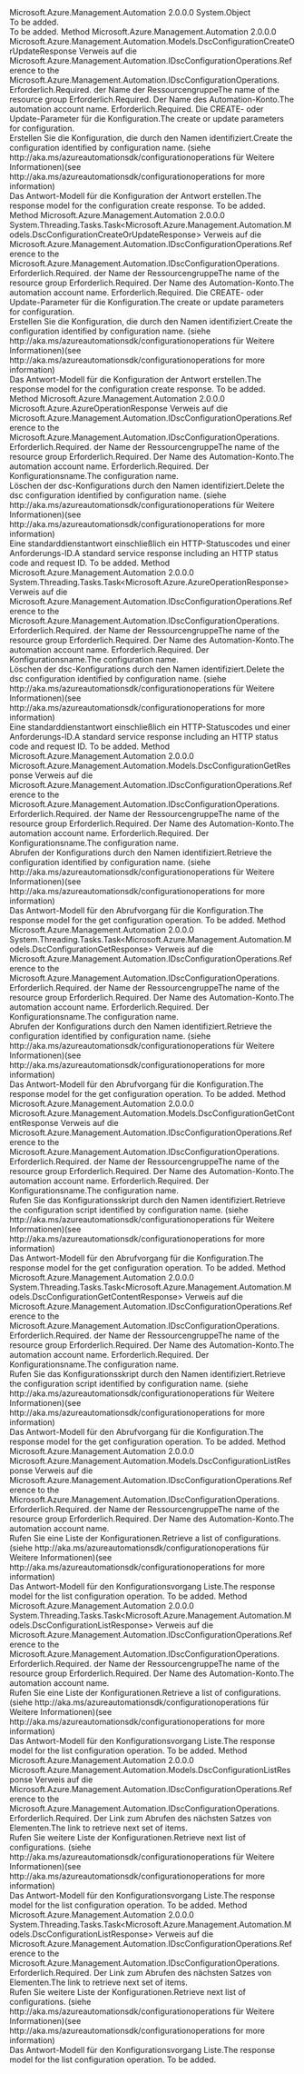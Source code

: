 <Type Name="DscConfigurationOperationsExtensions" FullName="Microsoft.Azure.Management.Automation.DscConfigurationOperationsExtensions">
  <TypeSignature Language="C#" Value="public static class DscConfigurationOperationsExtensions" />
  <TypeSignature Language="ILAsm" Value=".class public auto ansi abstract sealed beforefieldinit DscConfigurationOperationsExtensions extends System.Object" />
  <TypeSignature Language="DocId" Value="T:Microsoft.Azure.Management.Automation.DscConfigurationOperationsExtensions" />
  <TypeSignature Language="VB.NET" Value="Public Module DscConfigurationOperationsExtensions" />
  <TypeSignature Language="F#" Value="type DscConfigurationOperationsExtensions = class" />
  <AssemblyInfo>
    <AssemblyName>Microsoft.Azure.Management.Automation</AssemblyName>
    <AssemblyVersion>2.0.0.0</AssemblyVersion>
  </AssemblyInfo>
  <Base>
    <BaseTypeName>System.Object</BaseTypeName>
  </Base>
  <Interfaces />
  <Docs>
    <summary>To be added.</summary>
    <remarks>To be added.</remarks>
  </Docs>
  <Members>
    <Member MemberName="CreateOrUpdate">
      <MemberSignature Language="C#" Value="public static Microsoft.Azure.Management.Automation.Models.DscConfigurationCreateOrUpdateResponse CreateOrUpdate (this Microsoft.Azure.Management.Automation.IDscConfigurationOperations operations, string resourceGroupName, string automationAccount, Microsoft.Azure.Management.Automation.Models.DscConfigurationCreateOrUpdateParameters parameters);" />
      <MemberSignature Language="ILAsm" Value=".method public static hidebysig class Microsoft.Azure.Management.Automation.Models.DscConfigurationCreateOrUpdateResponse CreateOrUpdate(class Microsoft.Azure.Management.Automation.IDscConfigurationOperations operations, string resourceGroupName, string automationAccount, class Microsoft.Azure.Management.Automation.Models.DscConfigurationCreateOrUpdateParameters parameters) cil managed" />
      <MemberSignature Language="DocId" Value="M:Microsoft.Azure.Management.Automation.DscConfigurationOperationsExtensions.CreateOrUpdate(Microsoft.Azure.Management.Automation.IDscConfigurationOperations,System.String,System.String,Microsoft.Azure.Management.Automation.Models.DscConfigurationCreateOrUpdateParameters)" />
      <MemberSignature Language="VB.NET" Value="&lt;Extension()&gt;&#xA;Public Function CreateOrUpdate (operations As IDscConfigurationOperations, resourceGroupName As String, automationAccount As String, parameters As DscConfigurationCreateOrUpdateParameters) As DscConfigurationCreateOrUpdateResponse" />
      <MemberSignature Language="F#" Value="static member CreateOrUpdate : Microsoft.Azure.Management.Automation.IDscConfigurationOperations * string * string * Microsoft.Azure.Management.Automation.Models.DscConfigurationCreateOrUpdateParameters -&gt; Microsoft.Azure.Management.Automation.Models.DscConfigurationCreateOrUpdateResponse" Usage="Microsoft.Azure.Management.Automation.DscConfigurationOperationsExtensions.CreateOrUpdate (operations, resourceGroupName, automationAccount, parameters)" />
      <MemberType>Method</MemberType>
      <AssemblyInfo>
        <AssemblyName>Microsoft.Azure.Management.Automation</AssemblyName>
        <AssemblyVersion>2.0.0.0</AssemblyVersion>
      </AssemblyInfo>
      <ReturnValue>
        <ReturnType>Microsoft.Azure.Management.Automation.Models.DscConfigurationCreateOrUpdateResponse</ReturnType>
      </ReturnValue>
      <Parameters>
        <Parameter Name="operations" Type="Microsoft.Azure.Management.Automation.IDscConfigurationOperations" RefType="this" />
        <Parameter Name="resourceGroupName" Type="System.String" />
        <Parameter Name="automationAccount" Type="System.String" />
        <Parameter Name="parameters" Type="Microsoft.Azure.Management.Automation.Models.DscConfigurationCreateOrUpdateParameters" />
      </Parameters>
      <Docs>
        <param name="operations">
            <span data-ttu-id="8b45d-101">Verweis auf die Microsoft.Azure.Management.Automation.IDscConfigurationOperations.</span><span class="sxs-lookup"><span data-stu-id="8b45d-101">Reference to the Microsoft.Azure.Management.Automation.IDscConfigurationOperations.</span></span>
            </param>
        <param name="resourceGroupName">
            <span data-ttu-id="8b45d-102">Erforderlich.</span><span class="sxs-lookup"><span data-stu-id="8b45d-102">Required.</span></span> <span data-ttu-id="8b45d-103">der Name der Ressourcengruppe</span><span class="sxs-lookup"><span data-stu-id="8b45d-103">The name of the resource group</span></span>
            </param>
        <param name="automationAccount">
            <span data-ttu-id="8b45d-104">Erforderlich.</span><span class="sxs-lookup"><span data-stu-id="8b45d-104">Required.</span></span> <span data-ttu-id="8b45d-105">Der Name des Automation-Konto.</span><span class="sxs-lookup"><span data-stu-id="8b45d-105">The automation account name.</span></span>
            </param>
        <param name="parameters">
            <span data-ttu-id="8b45d-106">Erforderlich.</span><span class="sxs-lookup"><span data-stu-id="8b45d-106">Required.</span></span> <span data-ttu-id="8b45d-107">Die CREATE- oder Update-Parameter für die Konfiguration.</span><span class="sxs-lookup"><span data-stu-id="8b45d-107">The create or update parameters for configuration.</span></span>
            </param>
        <summary>
            <span data-ttu-id="8b45d-108">Erstellen Sie die Konfiguration, die durch den Namen identifiziert.</span><span class="sxs-lookup"><span data-stu-id="8b45d-108">Create the configuration identified by configuration name.</span></span>  <span data-ttu-id="8b45d-109">(siehe http://aka.ms/azureautomationsdk/configurationoperations für Weitere Informationen)</span><span class="sxs-lookup"><span data-stu-id="8b45d-109">(see http://aka.ms/azureautomationsdk/configurationoperations for more information)</span></span>
            </summary>
        <returns>
            <span data-ttu-id="8b45d-110">Das Antwort-Modell für die Konfiguration der Antwort erstellen.</span><span class="sxs-lookup"><span data-stu-id="8b45d-110">The response model for the configuration create response.</span></span>
            </returns>
        <remarks>To be added.</remarks>
      </Docs>
    </Member>
    <Member MemberName="CreateOrUpdateAsync">
      <MemberSignature Language="C#" Value="public static System.Threading.Tasks.Task&lt;Microsoft.Azure.Management.Automation.Models.DscConfigurationCreateOrUpdateResponse&gt; CreateOrUpdateAsync (this Microsoft.Azure.Management.Automation.IDscConfigurationOperations operations, string resourceGroupName, string automationAccount, Microsoft.Azure.Management.Automation.Models.DscConfigurationCreateOrUpdateParameters parameters);" />
      <MemberSignature Language="ILAsm" Value=".method public static hidebysig class System.Threading.Tasks.Task`1&lt;class Microsoft.Azure.Management.Automation.Models.DscConfigurationCreateOrUpdateResponse&gt; CreateOrUpdateAsync(class Microsoft.Azure.Management.Automation.IDscConfigurationOperations operations, string resourceGroupName, string automationAccount, class Microsoft.Azure.Management.Automation.Models.DscConfigurationCreateOrUpdateParameters parameters) cil managed" />
      <MemberSignature Language="DocId" Value="M:Microsoft.Azure.Management.Automation.DscConfigurationOperationsExtensions.CreateOrUpdateAsync(Microsoft.Azure.Management.Automation.IDscConfigurationOperations,System.String,System.String,Microsoft.Azure.Management.Automation.Models.DscConfigurationCreateOrUpdateParameters)" />
      <MemberSignature Language="VB.NET" Value="&lt;Extension()&gt;&#xA;Public Function CreateOrUpdateAsync (operations As IDscConfigurationOperations, resourceGroupName As String, automationAccount As String, parameters As DscConfigurationCreateOrUpdateParameters) As Task(Of DscConfigurationCreateOrUpdateResponse)" />
      <MemberSignature Language="F#" Value="static member CreateOrUpdateAsync : Microsoft.Azure.Management.Automation.IDscConfigurationOperations * string * string * Microsoft.Azure.Management.Automation.Models.DscConfigurationCreateOrUpdateParameters -&gt; System.Threading.Tasks.Task&lt;Microsoft.Azure.Management.Automation.Models.DscConfigurationCreateOrUpdateResponse&gt;" Usage="Microsoft.Azure.Management.Automation.DscConfigurationOperationsExtensions.CreateOrUpdateAsync (operations, resourceGroupName, automationAccount, parameters)" />
      <MemberType>Method</MemberType>
      <AssemblyInfo>
        <AssemblyName>Microsoft.Azure.Management.Automation</AssemblyName>
        <AssemblyVersion>2.0.0.0</AssemblyVersion>
      </AssemblyInfo>
      <ReturnValue>
        <ReturnType>System.Threading.Tasks.Task&lt;Microsoft.Azure.Management.Automation.Models.DscConfigurationCreateOrUpdateResponse&gt;</ReturnType>
      </ReturnValue>
      <Parameters>
        <Parameter Name="operations" Type="Microsoft.Azure.Management.Automation.IDscConfigurationOperations" RefType="this" />
        <Parameter Name="resourceGroupName" Type="System.String" />
        <Parameter Name="automationAccount" Type="System.String" />
        <Parameter Name="parameters" Type="Microsoft.Azure.Management.Automation.Models.DscConfigurationCreateOrUpdateParameters" />
      </Parameters>
      <Docs>
        <param name="operations">
            <span data-ttu-id="8b45d-111">Verweis auf die Microsoft.Azure.Management.Automation.IDscConfigurationOperations.</span><span class="sxs-lookup"><span data-stu-id="8b45d-111">Reference to the Microsoft.Azure.Management.Automation.IDscConfigurationOperations.</span></span>
            </param>
        <param name="resourceGroupName">
            <span data-ttu-id="8b45d-112">Erforderlich.</span><span class="sxs-lookup"><span data-stu-id="8b45d-112">Required.</span></span> <span data-ttu-id="8b45d-113">der Name der Ressourcengruppe</span><span class="sxs-lookup"><span data-stu-id="8b45d-113">The name of the resource group</span></span>
            </param>
        <param name="automationAccount">
            <span data-ttu-id="8b45d-114">Erforderlich.</span><span class="sxs-lookup"><span data-stu-id="8b45d-114">Required.</span></span> <span data-ttu-id="8b45d-115">Der Name des Automation-Konto.</span><span class="sxs-lookup"><span data-stu-id="8b45d-115">The automation account name.</span></span>
            </param>
        <param name="parameters">
            <span data-ttu-id="8b45d-116">Erforderlich.</span><span class="sxs-lookup"><span data-stu-id="8b45d-116">Required.</span></span> <span data-ttu-id="8b45d-117">Die CREATE- oder Update-Parameter für die Konfiguration.</span><span class="sxs-lookup"><span data-stu-id="8b45d-117">The create or update parameters for configuration.</span></span>
            </param>
        <summary>
            <span data-ttu-id="8b45d-118">Erstellen Sie die Konfiguration, die durch den Namen identifiziert.</span><span class="sxs-lookup"><span data-stu-id="8b45d-118">Create the configuration identified by configuration name.</span></span>  <span data-ttu-id="8b45d-119">(siehe http://aka.ms/azureautomationsdk/configurationoperations für Weitere Informationen)</span><span class="sxs-lookup"><span data-stu-id="8b45d-119">(see http://aka.ms/azureautomationsdk/configurationoperations for more information)</span></span>
            </summary>
        <returns>
            <span data-ttu-id="8b45d-120">Das Antwort-Modell für die Konfiguration der Antwort erstellen.</span><span class="sxs-lookup"><span data-stu-id="8b45d-120">The response model for the configuration create response.</span></span>
            </returns>
        <remarks>To be added.</remarks>
      </Docs>
    </Member>
    <Member MemberName="Delete">
      <MemberSignature Language="C#" Value="public static Microsoft.Azure.AzureOperationResponse Delete (this Microsoft.Azure.Management.Automation.IDscConfigurationOperations operations, string resourceGroupName, string automationAccount, string configurationName);" />
      <MemberSignature Language="ILAsm" Value=".method public static hidebysig class Microsoft.Azure.AzureOperationResponse Delete(class Microsoft.Azure.Management.Automation.IDscConfigurationOperations operations, string resourceGroupName, string automationAccount, string configurationName) cil managed" />
      <MemberSignature Language="DocId" Value="M:Microsoft.Azure.Management.Automation.DscConfigurationOperationsExtensions.Delete(Microsoft.Azure.Management.Automation.IDscConfigurationOperations,System.String,System.String,System.String)" />
      <MemberSignature Language="VB.NET" Value="&lt;Extension()&gt;&#xA;Public Function Delete (operations As IDscConfigurationOperations, resourceGroupName As String, automationAccount As String, configurationName As String) As AzureOperationResponse" />
      <MemberSignature Language="F#" Value="static member Delete : Microsoft.Azure.Management.Automation.IDscConfigurationOperations * string * string * string -&gt; Microsoft.Azure.AzureOperationResponse" Usage="Microsoft.Azure.Management.Automation.DscConfigurationOperationsExtensions.Delete (operations, resourceGroupName, automationAccount, configurationName)" />
      <MemberType>Method</MemberType>
      <AssemblyInfo>
        <AssemblyName>Microsoft.Azure.Management.Automation</AssemblyName>
        <AssemblyVersion>2.0.0.0</AssemblyVersion>
      </AssemblyInfo>
      <ReturnValue>
        <ReturnType>Microsoft.Azure.AzureOperationResponse</ReturnType>
      </ReturnValue>
      <Parameters>
        <Parameter Name="operations" Type="Microsoft.Azure.Management.Automation.IDscConfigurationOperations" RefType="this" />
        <Parameter Name="resourceGroupName" Type="System.String" />
        <Parameter Name="automationAccount" Type="System.String" />
        <Parameter Name="configurationName" Type="System.String" />
      </Parameters>
      <Docs>
        <param name="operations">
            <span data-ttu-id="8b45d-121">Verweis auf die Microsoft.Azure.Management.Automation.IDscConfigurationOperations.</span><span class="sxs-lookup"><span data-stu-id="8b45d-121">Reference to the Microsoft.Azure.Management.Automation.IDscConfigurationOperations.</span></span>
            </param>
        <param name="resourceGroupName">
            <span data-ttu-id="8b45d-122">Erforderlich.</span><span class="sxs-lookup"><span data-stu-id="8b45d-122">Required.</span></span> <span data-ttu-id="8b45d-123">der Name der Ressourcengruppe</span><span class="sxs-lookup"><span data-stu-id="8b45d-123">The name of the resource group</span></span>
            </param>
        <param name="automationAccount">
            <span data-ttu-id="8b45d-124">Erforderlich.</span><span class="sxs-lookup"><span data-stu-id="8b45d-124">Required.</span></span> <span data-ttu-id="8b45d-125">Der Name des Automation-Konto.</span><span class="sxs-lookup"><span data-stu-id="8b45d-125">The automation account name.</span></span>
            </param>
        <param name="configurationName">
            <span data-ttu-id="8b45d-126">Erforderlich.</span><span class="sxs-lookup"><span data-stu-id="8b45d-126">Required.</span></span> <span data-ttu-id="8b45d-127">Der Konfigurationsname.</span><span class="sxs-lookup"><span data-stu-id="8b45d-127">The configuration name.</span></span>
            </param>
        <summary>
            <span data-ttu-id="8b45d-128">Löschen der dsc-Konfigurations durch den Namen identifiziert.</span><span class="sxs-lookup"><span data-stu-id="8b45d-128">Delete the dsc configuration identified by configuration name.</span></span>
            <span data-ttu-id="8b45d-129">(siehe http://aka.ms/azureautomationsdk/configurationoperations für Weitere Informationen)</span><span class="sxs-lookup"><span data-stu-id="8b45d-129">(see http://aka.ms/azureautomationsdk/configurationoperations for more information)</span></span>
            </summary>
        <returns>
            <span data-ttu-id="8b45d-130">Eine standarddienstantwort einschließlich ein HTTP-Statuscodes und einer Anforderungs-ID.</span><span class="sxs-lookup"><span data-stu-id="8b45d-130">A standard service response including an HTTP status code and request ID.</span></span>
            </returns>
        <remarks>To be added.</remarks>
      </Docs>
    </Member>
    <Member MemberName="DeleteAsync">
      <MemberSignature Language="C#" Value="public static System.Threading.Tasks.Task&lt;Microsoft.Azure.AzureOperationResponse&gt; DeleteAsync (this Microsoft.Azure.Management.Automation.IDscConfigurationOperations operations, string resourceGroupName, string automationAccount, string configurationName);" />
      <MemberSignature Language="ILAsm" Value=".method public static hidebysig class System.Threading.Tasks.Task`1&lt;class Microsoft.Azure.AzureOperationResponse&gt; DeleteAsync(class Microsoft.Azure.Management.Automation.IDscConfigurationOperations operations, string resourceGroupName, string automationAccount, string configurationName) cil managed" />
      <MemberSignature Language="DocId" Value="M:Microsoft.Azure.Management.Automation.DscConfigurationOperationsExtensions.DeleteAsync(Microsoft.Azure.Management.Automation.IDscConfigurationOperations,System.String,System.String,System.String)" />
      <MemberSignature Language="VB.NET" Value="&lt;Extension()&gt;&#xA;Public Function DeleteAsync (operations As IDscConfigurationOperations, resourceGroupName As String, automationAccount As String, configurationName As String) As Task(Of AzureOperationResponse)" />
      <MemberSignature Language="F#" Value="static member DeleteAsync : Microsoft.Azure.Management.Automation.IDscConfigurationOperations * string * string * string -&gt; System.Threading.Tasks.Task&lt;Microsoft.Azure.AzureOperationResponse&gt;" Usage="Microsoft.Azure.Management.Automation.DscConfigurationOperationsExtensions.DeleteAsync (operations, resourceGroupName, automationAccount, configurationName)" />
      <MemberType>Method</MemberType>
      <AssemblyInfo>
        <AssemblyName>Microsoft.Azure.Management.Automation</AssemblyName>
        <AssemblyVersion>2.0.0.0</AssemblyVersion>
      </AssemblyInfo>
      <ReturnValue>
        <ReturnType>System.Threading.Tasks.Task&lt;Microsoft.Azure.AzureOperationResponse&gt;</ReturnType>
      </ReturnValue>
      <Parameters>
        <Parameter Name="operations" Type="Microsoft.Azure.Management.Automation.IDscConfigurationOperations" RefType="this" />
        <Parameter Name="resourceGroupName" Type="System.String" />
        <Parameter Name="automationAccount" Type="System.String" />
        <Parameter Name="configurationName" Type="System.String" />
      </Parameters>
      <Docs>
        <param name="operations">
            <span data-ttu-id="8b45d-131">Verweis auf die Microsoft.Azure.Management.Automation.IDscConfigurationOperations.</span><span class="sxs-lookup"><span data-stu-id="8b45d-131">Reference to the Microsoft.Azure.Management.Automation.IDscConfigurationOperations.</span></span>
            </param>
        <param name="resourceGroupName">
            <span data-ttu-id="8b45d-132">Erforderlich.</span><span class="sxs-lookup"><span data-stu-id="8b45d-132">Required.</span></span> <span data-ttu-id="8b45d-133">der Name der Ressourcengruppe</span><span class="sxs-lookup"><span data-stu-id="8b45d-133">The name of the resource group</span></span>
            </param>
        <param name="automationAccount">
            <span data-ttu-id="8b45d-134">Erforderlich.</span><span class="sxs-lookup"><span data-stu-id="8b45d-134">Required.</span></span> <span data-ttu-id="8b45d-135">Der Name des Automation-Konto.</span><span class="sxs-lookup"><span data-stu-id="8b45d-135">The automation account name.</span></span>
            </param>
        <param name="configurationName">
            <span data-ttu-id="8b45d-136">Erforderlich.</span><span class="sxs-lookup"><span data-stu-id="8b45d-136">Required.</span></span> <span data-ttu-id="8b45d-137">Der Konfigurationsname.</span><span class="sxs-lookup"><span data-stu-id="8b45d-137">The configuration name.</span></span>
            </param>
        <summary>
            <span data-ttu-id="8b45d-138">Löschen der dsc-Konfigurations durch den Namen identifiziert.</span><span class="sxs-lookup"><span data-stu-id="8b45d-138">Delete the dsc configuration identified by configuration name.</span></span>
            <span data-ttu-id="8b45d-139">(siehe http://aka.ms/azureautomationsdk/configurationoperations für Weitere Informationen)</span><span class="sxs-lookup"><span data-stu-id="8b45d-139">(see http://aka.ms/azureautomationsdk/configurationoperations for more information)</span></span>
            </summary>
        <returns>
            <span data-ttu-id="8b45d-140">Eine standarddienstantwort einschließlich ein HTTP-Statuscodes und einer Anforderungs-ID.</span><span class="sxs-lookup"><span data-stu-id="8b45d-140">A standard service response including an HTTP status code and request ID.</span></span>
            </returns>
        <remarks>To be added.</remarks>
      </Docs>
    </Member>
    <Member MemberName="Get">
      <MemberSignature Language="C#" Value="public static Microsoft.Azure.Management.Automation.Models.DscConfigurationGetResponse Get (this Microsoft.Azure.Management.Automation.IDscConfigurationOperations operations, string resourceGroupName, string automationAccount, string configurationName);" />
      <MemberSignature Language="ILAsm" Value=".method public static hidebysig class Microsoft.Azure.Management.Automation.Models.DscConfigurationGetResponse Get(class Microsoft.Azure.Management.Automation.IDscConfigurationOperations operations, string resourceGroupName, string automationAccount, string configurationName) cil managed" />
      <MemberSignature Language="DocId" Value="M:Microsoft.Azure.Management.Automation.DscConfigurationOperationsExtensions.Get(Microsoft.Azure.Management.Automation.IDscConfigurationOperations,System.String,System.String,System.String)" />
      <MemberSignature Language="VB.NET" Value="&lt;Extension()&gt;&#xA;Public Function Get (operations As IDscConfigurationOperations, resourceGroupName As String, automationAccount As String, configurationName As String) As DscConfigurationGetResponse" />
      <MemberSignature Language="F#" Value="static member Get : Microsoft.Azure.Management.Automation.IDscConfigurationOperations * string * string * string -&gt; Microsoft.Azure.Management.Automation.Models.DscConfigurationGetResponse" Usage="Microsoft.Azure.Management.Automation.DscConfigurationOperationsExtensions.Get (operations, resourceGroupName, automationAccount, configurationName)" />
      <MemberType>Method</MemberType>
      <AssemblyInfo>
        <AssemblyName>Microsoft.Azure.Management.Automation</AssemblyName>
        <AssemblyVersion>2.0.0.0</AssemblyVersion>
      </AssemblyInfo>
      <ReturnValue>
        <ReturnType>Microsoft.Azure.Management.Automation.Models.DscConfigurationGetResponse</ReturnType>
      </ReturnValue>
      <Parameters>
        <Parameter Name="operations" Type="Microsoft.Azure.Management.Automation.IDscConfigurationOperations" RefType="this" />
        <Parameter Name="resourceGroupName" Type="System.String" />
        <Parameter Name="automationAccount" Type="System.String" />
        <Parameter Name="configurationName" Type="System.String" />
      </Parameters>
      <Docs>
        <param name="operations">
            <span data-ttu-id="8b45d-141">Verweis auf die Microsoft.Azure.Management.Automation.IDscConfigurationOperations.</span><span class="sxs-lookup"><span data-stu-id="8b45d-141">Reference to the Microsoft.Azure.Management.Automation.IDscConfigurationOperations.</span></span>
            </param>
        <param name="resourceGroupName">
            <span data-ttu-id="8b45d-142">Erforderlich.</span><span class="sxs-lookup"><span data-stu-id="8b45d-142">Required.</span></span> <span data-ttu-id="8b45d-143">der Name der Ressourcengruppe</span><span class="sxs-lookup"><span data-stu-id="8b45d-143">The name of the resource group</span></span>
            </param>
        <param name="automationAccount">
            <span data-ttu-id="8b45d-144">Erforderlich.</span><span class="sxs-lookup"><span data-stu-id="8b45d-144">Required.</span></span> <span data-ttu-id="8b45d-145">Der Name des Automation-Konto.</span><span class="sxs-lookup"><span data-stu-id="8b45d-145">The automation account name.</span></span>
            </param>
        <param name="configurationName">
            <span data-ttu-id="8b45d-146">Erforderlich.</span><span class="sxs-lookup"><span data-stu-id="8b45d-146">Required.</span></span> <span data-ttu-id="8b45d-147">Der Konfigurationsname.</span><span class="sxs-lookup"><span data-stu-id="8b45d-147">The configuration name.</span></span>
            </param>
        <summary>
            <span data-ttu-id="8b45d-148">Abrufen der Konfigurations durch den Namen identifiziert.</span><span class="sxs-lookup"><span data-stu-id="8b45d-148">Retrieve the configuration identified by configuration name.</span></span>  <span data-ttu-id="8b45d-149">(siehe http://aka.ms/azureautomationsdk/configurationoperations für Weitere Informationen)</span><span class="sxs-lookup"><span data-stu-id="8b45d-149">(see http://aka.ms/azureautomationsdk/configurationoperations for more information)</span></span>
            </summary>
        <returns>
            <span data-ttu-id="8b45d-150">Das Antwort-Modell für den Abrufvorgang für die Konfiguration.</span><span class="sxs-lookup"><span data-stu-id="8b45d-150">The response model for the get configuration operation.</span></span>
            </returns>
        <remarks>To be added.</remarks>
      </Docs>
    </Member>
    <Member MemberName="GetAsync">
      <MemberSignature Language="C#" Value="public static System.Threading.Tasks.Task&lt;Microsoft.Azure.Management.Automation.Models.DscConfigurationGetResponse&gt; GetAsync (this Microsoft.Azure.Management.Automation.IDscConfigurationOperations operations, string resourceGroupName, string automationAccount, string configurationName);" />
      <MemberSignature Language="ILAsm" Value=".method public static hidebysig class System.Threading.Tasks.Task`1&lt;class Microsoft.Azure.Management.Automation.Models.DscConfigurationGetResponse&gt; GetAsync(class Microsoft.Azure.Management.Automation.IDscConfigurationOperations operations, string resourceGroupName, string automationAccount, string configurationName) cil managed" />
      <MemberSignature Language="DocId" Value="M:Microsoft.Azure.Management.Automation.DscConfigurationOperationsExtensions.GetAsync(Microsoft.Azure.Management.Automation.IDscConfigurationOperations,System.String,System.String,System.String)" />
      <MemberSignature Language="VB.NET" Value="&lt;Extension()&gt;&#xA;Public Function GetAsync (operations As IDscConfigurationOperations, resourceGroupName As String, automationAccount As String, configurationName As String) As Task(Of DscConfigurationGetResponse)" />
      <MemberSignature Language="F#" Value="static member GetAsync : Microsoft.Azure.Management.Automation.IDscConfigurationOperations * string * string * string -&gt; System.Threading.Tasks.Task&lt;Microsoft.Azure.Management.Automation.Models.DscConfigurationGetResponse&gt;" Usage="Microsoft.Azure.Management.Automation.DscConfigurationOperationsExtensions.GetAsync (operations, resourceGroupName, automationAccount, configurationName)" />
      <MemberType>Method</MemberType>
      <AssemblyInfo>
        <AssemblyName>Microsoft.Azure.Management.Automation</AssemblyName>
        <AssemblyVersion>2.0.0.0</AssemblyVersion>
      </AssemblyInfo>
      <ReturnValue>
        <ReturnType>System.Threading.Tasks.Task&lt;Microsoft.Azure.Management.Automation.Models.DscConfigurationGetResponse&gt;</ReturnType>
      </ReturnValue>
      <Parameters>
        <Parameter Name="operations" Type="Microsoft.Azure.Management.Automation.IDscConfigurationOperations" RefType="this" />
        <Parameter Name="resourceGroupName" Type="System.String" />
        <Parameter Name="automationAccount" Type="System.String" />
        <Parameter Name="configurationName" Type="System.String" />
      </Parameters>
      <Docs>
        <param name="operations">
            <span data-ttu-id="8b45d-151">Verweis auf die Microsoft.Azure.Management.Automation.IDscConfigurationOperations.</span><span class="sxs-lookup"><span data-stu-id="8b45d-151">Reference to the Microsoft.Azure.Management.Automation.IDscConfigurationOperations.</span></span>
            </param>
        <param name="resourceGroupName">
            <span data-ttu-id="8b45d-152">Erforderlich.</span><span class="sxs-lookup"><span data-stu-id="8b45d-152">Required.</span></span> <span data-ttu-id="8b45d-153">der Name der Ressourcengruppe</span><span class="sxs-lookup"><span data-stu-id="8b45d-153">The name of the resource group</span></span>
            </param>
        <param name="automationAccount">
            <span data-ttu-id="8b45d-154">Erforderlich.</span><span class="sxs-lookup"><span data-stu-id="8b45d-154">Required.</span></span> <span data-ttu-id="8b45d-155">Der Name des Automation-Konto.</span><span class="sxs-lookup"><span data-stu-id="8b45d-155">The automation account name.</span></span>
            </param>
        <param name="configurationName">
            <span data-ttu-id="8b45d-156">Erforderlich.</span><span class="sxs-lookup"><span data-stu-id="8b45d-156">Required.</span></span> <span data-ttu-id="8b45d-157">Der Konfigurationsname.</span><span class="sxs-lookup"><span data-stu-id="8b45d-157">The configuration name.</span></span>
            </param>
        <summary>
            <span data-ttu-id="8b45d-158">Abrufen der Konfigurations durch den Namen identifiziert.</span><span class="sxs-lookup"><span data-stu-id="8b45d-158">Retrieve the configuration identified by configuration name.</span></span>  <span data-ttu-id="8b45d-159">(siehe http://aka.ms/azureautomationsdk/configurationoperations für Weitere Informationen)</span><span class="sxs-lookup"><span data-stu-id="8b45d-159">(see http://aka.ms/azureautomationsdk/configurationoperations for more information)</span></span>
            </summary>
        <returns>
            <span data-ttu-id="8b45d-160">Das Antwort-Modell für den Abrufvorgang für die Konfiguration.</span><span class="sxs-lookup"><span data-stu-id="8b45d-160">The response model for the get configuration operation.</span></span>
            </returns>
        <remarks>To be added.</remarks>
      </Docs>
    </Member>
    <Member MemberName="GetContent">
      <MemberSignature Language="C#" Value="public static Microsoft.Azure.Management.Automation.Models.DscConfigurationGetContentResponse GetContent (this Microsoft.Azure.Management.Automation.IDscConfigurationOperations operations, string resourceGroupName, string automationAccount, string configurationName);" />
      <MemberSignature Language="ILAsm" Value=".method public static hidebysig class Microsoft.Azure.Management.Automation.Models.DscConfigurationGetContentResponse GetContent(class Microsoft.Azure.Management.Automation.IDscConfigurationOperations operations, string resourceGroupName, string automationAccount, string configurationName) cil managed" />
      <MemberSignature Language="DocId" Value="M:Microsoft.Azure.Management.Automation.DscConfigurationOperationsExtensions.GetContent(Microsoft.Azure.Management.Automation.IDscConfigurationOperations,System.String,System.String,System.String)" />
      <MemberSignature Language="VB.NET" Value="&lt;Extension()&gt;&#xA;Public Function GetContent (operations As IDscConfigurationOperations, resourceGroupName As String, automationAccount As String, configurationName As String) As DscConfigurationGetContentResponse" />
      <MemberSignature Language="F#" Value="static member GetContent : Microsoft.Azure.Management.Automation.IDscConfigurationOperations * string * string * string -&gt; Microsoft.Azure.Management.Automation.Models.DscConfigurationGetContentResponse" Usage="Microsoft.Azure.Management.Automation.DscConfigurationOperationsExtensions.GetContent (operations, resourceGroupName, automationAccount, configurationName)" />
      <MemberType>Method</MemberType>
      <AssemblyInfo>
        <AssemblyName>Microsoft.Azure.Management.Automation</AssemblyName>
        <AssemblyVersion>2.0.0.0</AssemblyVersion>
      </AssemblyInfo>
      <ReturnValue>
        <ReturnType>Microsoft.Azure.Management.Automation.Models.DscConfigurationGetContentResponse</ReturnType>
      </ReturnValue>
      <Parameters>
        <Parameter Name="operations" Type="Microsoft.Azure.Management.Automation.IDscConfigurationOperations" RefType="this" />
        <Parameter Name="resourceGroupName" Type="System.String" />
        <Parameter Name="automationAccount" Type="System.String" />
        <Parameter Name="configurationName" Type="System.String" />
      </Parameters>
      <Docs>
        <param name="operations">
            <span data-ttu-id="8b45d-161">Verweis auf die Microsoft.Azure.Management.Automation.IDscConfigurationOperations.</span><span class="sxs-lookup"><span data-stu-id="8b45d-161">Reference to the Microsoft.Azure.Management.Automation.IDscConfigurationOperations.</span></span>
            </param>
        <param name="resourceGroupName">
            <span data-ttu-id="8b45d-162">Erforderlich.</span><span class="sxs-lookup"><span data-stu-id="8b45d-162">Required.</span></span> <span data-ttu-id="8b45d-163">der Name der Ressourcengruppe</span><span class="sxs-lookup"><span data-stu-id="8b45d-163">The name of the resource group</span></span>
            </param>
        <param name="automationAccount">
            <span data-ttu-id="8b45d-164">Erforderlich.</span><span class="sxs-lookup"><span data-stu-id="8b45d-164">Required.</span></span> <span data-ttu-id="8b45d-165">Der Name des Automation-Konto.</span><span class="sxs-lookup"><span data-stu-id="8b45d-165">The automation account name.</span></span>
            </param>
        <param name="configurationName">
            <span data-ttu-id="8b45d-166">Erforderlich.</span><span class="sxs-lookup"><span data-stu-id="8b45d-166">Required.</span></span> <span data-ttu-id="8b45d-167">Der Konfigurationsname.</span><span class="sxs-lookup"><span data-stu-id="8b45d-167">The configuration name.</span></span>
            </param>
        <summary>
            <span data-ttu-id="8b45d-168">Rufen Sie das Konfigurationsskript durch den Namen identifiziert.</span><span class="sxs-lookup"><span data-stu-id="8b45d-168">Retrieve the configuration script identified by configuration name.</span></span>
            <span data-ttu-id="8b45d-169">(siehe http://aka.ms/azureautomationsdk/configurationoperations für Weitere Informationen)</span><span class="sxs-lookup"><span data-stu-id="8b45d-169">(see http://aka.ms/azureautomationsdk/configurationoperations for more information)</span></span>
            </summary>
        <returns>
            <span data-ttu-id="8b45d-170">Das Antwort-Modell für den Abrufvorgang für die Konfiguration.</span><span class="sxs-lookup"><span data-stu-id="8b45d-170">The response model for the get configuration operation.</span></span>
            </returns>
        <remarks>To be added.</remarks>
      </Docs>
    </Member>
    <Member MemberName="GetContentAsync">
      <MemberSignature Language="C#" Value="public static System.Threading.Tasks.Task&lt;Microsoft.Azure.Management.Automation.Models.DscConfigurationGetContentResponse&gt; GetContentAsync (this Microsoft.Azure.Management.Automation.IDscConfigurationOperations operations, string resourceGroupName, string automationAccount, string configurationName);" />
      <MemberSignature Language="ILAsm" Value=".method public static hidebysig class System.Threading.Tasks.Task`1&lt;class Microsoft.Azure.Management.Automation.Models.DscConfigurationGetContentResponse&gt; GetContentAsync(class Microsoft.Azure.Management.Automation.IDscConfigurationOperations operations, string resourceGroupName, string automationAccount, string configurationName) cil managed" />
      <MemberSignature Language="DocId" Value="M:Microsoft.Azure.Management.Automation.DscConfigurationOperationsExtensions.GetContentAsync(Microsoft.Azure.Management.Automation.IDscConfigurationOperations,System.String,System.String,System.String)" />
      <MemberSignature Language="VB.NET" Value="&lt;Extension()&gt;&#xA;Public Function GetContentAsync (operations As IDscConfigurationOperations, resourceGroupName As String, automationAccount As String, configurationName As String) As Task(Of DscConfigurationGetContentResponse)" />
      <MemberSignature Language="F#" Value="static member GetContentAsync : Microsoft.Azure.Management.Automation.IDscConfigurationOperations * string * string * string -&gt; System.Threading.Tasks.Task&lt;Microsoft.Azure.Management.Automation.Models.DscConfigurationGetContentResponse&gt;" Usage="Microsoft.Azure.Management.Automation.DscConfigurationOperationsExtensions.GetContentAsync (operations, resourceGroupName, automationAccount, configurationName)" />
      <MemberType>Method</MemberType>
      <AssemblyInfo>
        <AssemblyName>Microsoft.Azure.Management.Automation</AssemblyName>
        <AssemblyVersion>2.0.0.0</AssemblyVersion>
      </AssemblyInfo>
      <ReturnValue>
        <ReturnType>System.Threading.Tasks.Task&lt;Microsoft.Azure.Management.Automation.Models.DscConfigurationGetContentResponse&gt;</ReturnType>
      </ReturnValue>
      <Parameters>
        <Parameter Name="operations" Type="Microsoft.Azure.Management.Automation.IDscConfigurationOperations" RefType="this" />
        <Parameter Name="resourceGroupName" Type="System.String" />
        <Parameter Name="automationAccount" Type="System.String" />
        <Parameter Name="configurationName" Type="System.String" />
      </Parameters>
      <Docs>
        <param name="operations">
            <span data-ttu-id="8b45d-171">Verweis auf die Microsoft.Azure.Management.Automation.IDscConfigurationOperations.</span><span class="sxs-lookup"><span data-stu-id="8b45d-171">Reference to the Microsoft.Azure.Management.Automation.IDscConfigurationOperations.</span></span>
            </param>
        <param name="resourceGroupName">
            <span data-ttu-id="8b45d-172">Erforderlich.</span><span class="sxs-lookup"><span data-stu-id="8b45d-172">Required.</span></span> <span data-ttu-id="8b45d-173">der Name der Ressourcengruppe</span><span class="sxs-lookup"><span data-stu-id="8b45d-173">The name of the resource group</span></span>
            </param>
        <param name="automationAccount">
            <span data-ttu-id="8b45d-174">Erforderlich.</span><span class="sxs-lookup"><span data-stu-id="8b45d-174">Required.</span></span> <span data-ttu-id="8b45d-175">Der Name des Automation-Konto.</span><span class="sxs-lookup"><span data-stu-id="8b45d-175">The automation account name.</span></span>
            </param>
        <param name="configurationName">
            <span data-ttu-id="8b45d-176">Erforderlich.</span><span class="sxs-lookup"><span data-stu-id="8b45d-176">Required.</span></span> <span data-ttu-id="8b45d-177">Der Konfigurationsname.</span><span class="sxs-lookup"><span data-stu-id="8b45d-177">The configuration name.</span></span>
            </param>
        <summary>
            <span data-ttu-id="8b45d-178">Rufen Sie das Konfigurationsskript durch den Namen identifiziert.</span><span class="sxs-lookup"><span data-stu-id="8b45d-178">Retrieve the configuration script identified by configuration name.</span></span>
            <span data-ttu-id="8b45d-179">(siehe http://aka.ms/azureautomationsdk/configurationoperations für Weitere Informationen)</span><span class="sxs-lookup"><span data-stu-id="8b45d-179">(see http://aka.ms/azureautomationsdk/configurationoperations for more information)</span></span>
            </summary>
        <returns>
            <span data-ttu-id="8b45d-180">Das Antwort-Modell für den Abrufvorgang für die Konfiguration.</span><span class="sxs-lookup"><span data-stu-id="8b45d-180">The response model for the get configuration operation.</span></span>
            </returns>
        <remarks>To be added.</remarks>
      </Docs>
    </Member>
    <Member MemberName="List">
      <MemberSignature Language="C#" Value="public static Microsoft.Azure.Management.Automation.Models.DscConfigurationListResponse List (this Microsoft.Azure.Management.Automation.IDscConfigurationOperations operations, string resourceGroupName, string automationAccount);" />
      <MemberSignature Language="ILAsm" Value=".method public static hidebysig class Microsoft.Azure.Management.Automation.Models.DscConfigurationListResponse List(class Microsoft.Azure.Management.Automation.IDscConfigurationOperations operations, string resourceGroupName, string automationAccount) cil managed" />
      <MemberSignature Language="DocId" Value="M:Microsoft.Azure.Management.Automation.DscConfigurationOperationsExtensions.List(Microsoft.Azure.Management.Automation.IDscConfigurationOperations,System.String,System.String)" />
      <MemberSignature Language="VB.NET" Value="&lt;Extension()&gt;&#xA;Public Function List (operations As IDscConfigurationOperations, resourceGroupName As String, automationAccount As String) As DscConfigurationListResponse" />
      <MemberSignature Language="F#" Value="static member List : Microsoft.Azure.Management.Automation.IDscConfigurationOperations * string * string -&gt; Microsoft.Azure.Management.Automation.Models.DscConfigurationListResponse" Usage="Microsoft.Azure.Management.Automation.DscConfigurationOperationsExtensions.List (operations, resourceGroupName, automationAccount)" />
      <MemberType>Method</MemberType>
      <AssemblyInfo>
        <AssemblyName>Microsoft.Azure.Management.Automation</AssemblyName>
        <AssemblyVersion>2.0.0.0</AssemblyVersion>
      </AssemblyInfo>
      <ReturnValue>
        <ReturnType>Microsoft.Azure.Management.Automation.Models.DscConfigurationListResponse</ReturnType>
      </ReturnValue>
      <Parameters>
        <Parameter Name="operations" Type="Microsoft.Azure.Management.Automation.IDscConfigurationOperations" RefType="this" />
        <Parameter Name="resourceGroupName" Type="System.String" />
        <Parameter Name="automationAccount" Type="System.String" />
      </Parameters>
      <Docs>
        <param name="operations">
            <span data-ttu-id="8b45d-181">Verweis auf die Microsoft.Azure.Management.Automation.IDscConfigurationOperations.</span><span class="sxs-lookup"><span data-stu-id="8b45d-181">Reference to the Microsoft.Azure.Management.Automation.IDscConfigurationOperations.</span></span>
            </param>
        <param name="resourceGroupName">
            <span data-ttu-id="8b45d-182">Erforderlich.</span><span class="sxs-lookup"><span data-stu-id="8b45d-182">Required.</span></span> <span data-ttu-id="8b45d-183">der Name der Ressourcengruppe</span><span class="sxs-lookup"><span data-stu-id="8b45d-183">The name of the resource group</span></span>
            </param>
        <param name="automationAccount">
            <span data-ttu-id="8b45d-184">Erforderlich.</span><span class="sxs-lookup"><span data-stu-id="8b45d-184">Required.</span></span> <span data-ttu-id="8b45d-185">Der Name des Automation-Konto.</span><span class="sxs-lookup"><span data-stu-id="8b45d-185">The automation account name.</span></span>
            </param>
        <summary>
            <span data-ttu-id="8b45d-186">Rufen Sie eine Liste der Konfigurationen.</span><span class="sxs-lookup"><span data-stu-id="8b45d-186">Retrieve a list of configurations.</span></span>  <span data-ttu-id="8b45d-187">(siehe http://aka.ms/azureautomationsdk/configurationoperations für Weitere Informationen)</span><span class="sxs-lookup"><span data-stu-id="8b45d-187">(see http://aka.ms/azureautomationsdk/configurationoperations for more information)</span></span>
            </summary>
        <returns>
            <span data-ttu-id="8b45d-188">Das Antwort-Modell für den Konfigurationsvorgang Liste.</span><span class="sxs-lookup"><span data-stu-id="8b45d-188">The response model for the list configuration operation.</span></span>
            </returns>
        <remarks>To be added.</remarks>
      </Docs>
    </Member>
    <Member MemberName="ListAsync">
      <MemberSignature Language="C#" Value="public static System.Threading.Tasks.Task&lt;Microsoft.Azure.Management.Automation.Models.DscConfigurationListResponse&gt; ListAsync (this Microsoft.Azure.Management.Automation.IDscConfigurationOperations operations, string resourceGroupName, string automationAccount);" />
      <MemberSignature Language="ILAsm" Value=".method public static hidebysig class System.Threading.Tasks.Task`1&lt;class Microsoft.Azure.Management.Automation.Models.DscConfigurationListResponse&gt; ListAsync(class Microsoft.Azure.Management.Automation.IDscConfigurationOperations operations, string resourceGroupName, string automationAccount) cil managed" />
      <MemberSignature Language="DocId" Value="M:Microsoft.Azure.Management.Automation.DscConfigurationOperationsExtensions.ListAsync(Microsoft.Azure.Management.Automation.IDscConfigurationOperations,System.String,System.String)" />
      <MemberSignature Language="VB.NET" Value="&lt;Extension()&gt;&#xA;Public Function ListAsync (operations As IDscConfigurationOperations, resourceGroupName As String, automationAccount As String) As Task(Of DscConfigurationListResponse)" />
      <MemberSignature Language="F#" Value="static member ListAsync : Microsoft.Azure.Management.Automation.IDscConfigurationOperations * string * string -&gt; System.Threading.Tasks.Task&lt;Microsoft.Azure.Management.Automation.Models.DscConfigurationListResponse&gt;" Usage="Microsoft.Azure.Management.Automation.DscConfigurationOperationsExtensions.ListAsync (operations, resourceGroupName, automationAccount)" />
      <MemberType>Method</MemberType>
      <AssemblyInfo>
        <AssemblyName>Microsoft.Azure.Management.Automation</AssemblyName>
        <AssemblyVersion>2.0.0.0</AssemblyVersion>
      </AssemblyInfo>
      <ReturnValue>
        <ReturnType>System.Threading.Tasks.Task&lt;Microsoft.Azure.Management.Automation.Models.DscConfigurationListResponse&gt;</ReturnType>
      </ReturnValue>
      <Parameters>
        <Parameter Name="operations" Type="Microsoft.Azure.Management.Automation.IDscConfigurationOperations" RefType="this" />
        <Parameter Name="resourceGroupName" Type="System.String" />
        <Parameter Name="automationAccount" Type="System.String" />
      </Parameters>
      <Docs>
        <param name="operations">
            <span data-ttu-id="8b45d-189">Verweis auf die Microsoft.Azure.Management.Automation.IDscConfigurationOperations.</span><span class="sxs-lookup"><span data-stu-id="8b45d-189">Reference to the Microsoft.Azure.Management.Automation.IDscConfigurationOperations.</span></span>
            </param>
        <param name="resourceGroupName">
            <span data-ttu-id="8b45d-190">Erforderlich.</span><span class="sxs-lookup"><span data-stu-id="8b45d-190">Required.</span></span> <span data-ttu-id="8b45d-191">der Name der Ressourcengruppe</span><span class="sxs-lookup"><span data-stu-id="8b45d-191">The name of the resource group</span></span>
            </param>
        <param name="automationAccount">
            <span data-ttu-id="8b45d-192">Erforderlich.</span><span class="sxs-lookup"><span data-stu-id="8b45d-192">Required.</span></span> <span data-ttu-id="8b45d-193">Der Name des Automation-Konto.</span><span class="sxs-lookup"><span data-stu-id="8b45d-193">The automation account name.</span></span>
            </param>
        <summary>
            <span data-ttu-id="8b45d-194">Rufen Sie eine Liste der Konfigurationen.</span><span class="sxs-lookup"><span data-stu-id="8b45d-194">Retrieve a list of configurations.</span></span>  <span data-ttu-id="8b45d-195">(siehe http://aka.ms/azureautomationsdk/configurationoperations für Weitere Informationen)</span><span class="sxs-lookup"><span data-stu-id="8b45d-195">(see http://aka.ms/azureautomationsdk/configurationoperations for more information)</span></span>
            </summary>
        <returns>
            <span data-ttu-id="8b45d-196">Das Antwort-Modell für den Konfigurationsvorgang Liste.</span><span class="sxs-lookup"><span data-stu-id="8b45d-196">The response model for the list configuration operation.</span></span>
            </returns>
        <remarks>To be added.</remarks>
      </Docs>
    </Member>
    <Member MemberName="ListNext">
      <MemberSignature Language="C#" Value="public static Microsoft.Azure.Management.Automation.Models.DscConfigurationListResponse ListNext (this Microsoft.Azure.Management.Automation.IDscConfigurationOperations operations, string nextLink);" />
      <MemberSignature Language="ILAsm" Value=".method public static hidebysig class Microsoft.Azure.Management.Automation.Models.DscConfigurationListResponse ListNext(class Microsoft.Azure.Management.Automation.IDscConfigurationOperations operations, string nextLink) cil managed" />
      <MemberSignature Language="DocId" Value="M:Microsoft.Azure.Management.Automation.DscConfigurationOperationsExtensions.ListNext(Microsoft.Azure.Management.Automation.IDscConfigurationOperations,System.String)" />
      <MemberSignature Language="VB.NET" Value="&lt;Extension()&gt;&#xA;Public Function ListNext (operations As IDscConfigurationOperations, nextLink As String) As DscConfigurationListResponse" />
      <MemberSignature Language="F#" Value="static member ListNext : Microsoft.Azure.Management.Automation.IDscConfigurationOperations * string -&gt; Microsoft.Azure.Management.Automation.Models.DscConfigurationListResponse" Usage="Microsoft.Azure.Management.Automation.DscConfigurationOperationsExtensions.ListNext (operations, nextLink)" />
      <MemberType>Method</MemberType>
      <AssemblyInfo>
        <AssemblyName>Microsoft.Azure.Management.Automation</AssemblyName>
        <AssemblyVersion>2.0.0.0</AssemblyVersion>
      </AssemblyInfo>
      <ReturnValue>
        <ReturnType>Microsoft.Azure.Management.Automation.Models.DscConfigurationListResponse</ReturnType>
      </ReturnValue>
      <Parameters>
        <Parameter Name="operations" Type="Microsoft.Azure.Management.Automation.IDscConfigurationOperations" RefType="this" />
        <Parameter Name="nextLink" Type="System.String" />
      </Parameters>
      <Docs>
        <param name="operations">
            <span data-ttu-id="8b45d-197">Verweis auf die Microsoft.Azure.Management.Automation.IDscConfigurationOperations.</span><span class="sxs-lookup"><span data-stu-id="8b45d-197">Reference to the Microsoft.Azure.Management.Automation.IDscConfigurationOperations.</span></span>
            </param>
        <param name="nextLink">
            <span data-ttu-id="8b45d-198">Erforderlich.</span><span class="sxs-lookup"><span data-stu-id="8b45d-198">Required.</span></span> <span data-ttu-id="8b45d-199">Der Link zum Abrufen des nächsten Satzes von Elementen.</span><span class="sxs-lookup"><span data-stu-id="8b45d-199">The link to retrieve next set of items.</span></span>
            </param>
        <summary>
            <span data-ttu-id="8b45d-200">Rufen Sie weitere Liste der Konfigurationen.</span><span class="sxs-lookup"><span data-stu-id="8b45d-200">Retrieve next list of configurations.</span></span>  <span data-ttu-id="8b45d-201">(siehe http://aka.ms/azureautomationsdk/configurationoperations für Weitere Informationen)</span><span class="sxs-lookup"><span data-stu-id="8b45d-201">(see http://aka.ms/azureautomationsdk/configurationoperations for more information)</span></span>
            </summary>
        <returns>
            <span data-ttu-id="8b45d-202">Das Antwort-Modell für den Konfigurationsvorgang Liste.</span><span class="sxs-lookup"><span data-stu-id="8b45d-202">The response model for the list configuration operation.</span></span>
            </returns>
        <remarks>To be added.</remarks>
      </Docs>
    </Member>
    <Member MemberName="ListNextAsync">
      <MemberSignature Language="C#" Value="public static System.Threading.Tasks.Task&lt;Microsoft.Azure.Management.Automation.Models.DscConfigurationListResponse&gt; ListNextAsync (this Microsoft.Azure.Management.Automation.IDscConfigurationOperations operations, string nextLink);" />
      <MemberSignature Language="ILAsm" Value=".method public static hidebysig class System.Threading.Tasks.Task`1&lt;class Microsoft.Azure.Management.Automation.Models.DscConfigurationListResponse&gt; ListNextAsync(class Microsoft.Azure.Management.Automation.IDscConfigurationOperations operations, string nextLink) cil managed" />
      <MemberSignature Language="DocId" Value="M:Microsoft.Azure.Management.Automation.DscConfigurationOperationsExtensions.ListNextAsync(Microsoft.Azure.Management.Automation.IDscConfigurationOperations,System.String)" />
      <MemberSignature Language="VB.NET" Value="&lt;Extension()&gt;&#xA;Public Function ListNextAsync (operations As IDscConfigurationOperations, nextLink As String) As Task(Of DscConfigurationListResponse)" />
      <MemberSignature Language="F#" Value="static member ListNextAsync : Microsoft.Azure.Management.Automation.IDscConfigurationOperations * string -&gt; System.Threading.Tasks.Task&lt;Microsoft.Azure.Management.Automation.Models.DscConfigurationListResponse&gt;" Usage="Microsoft.Azure.Management.Automation.DscConfigurationOperationsExtensions.ListNextAsync (operations, nextLink)" />
      <MemberType>Method</MemberType>
      <AssemblyInfo>
        <AssemblyName>Microsoft.Azure.Management.Automation</AssemblyName>
        <AssemblyVersion>2.0.0.0</AssemblyVersion>
      </AssemblyInfo>
      <ReturnValue>
        <ReturnType>System.Threading.Tasks.Task&lt;Microsoft.Azure.Management.Automation.Models.DscConfigurationListResponse&gt;</ReturnType>
      </ReturnValue>
      <Parameters>
        <Parameter Name="operations" Type="Microsoft.Azure.Management.Automation.IDscConfigurationOperations" RefType="this" />
        <Parameter Name="nextLink" Type="System.String" />
      </Parameters>
      <Docs>
        <param name="operations">
            <span data-ttu-id="8b45d-203">Verweis auf die Microsoft.Azure.Management.Automation.IDscConfigurationOperations.</span><span class="sxs-lookup"><span data-stu-id="8b45d-203">Reference to the Microsoft.Azure.Management.Automation.IDscConfigurationOperations.</span></span>
            </param>
        <param name="nextLink">
            <span data-ttu-id="8b45d-204">Erforderlich.</span><span class="sxs-lookup"><span data-stu-id="8b45d-204">Required.</span></span> <span data-ttu-id="8b45d-205">Der Link zum Abrufen des nächsten Satzes von Elementen.</span><span class="sxs-lookup"><span data-stu-id="8b45d-205">The link to retrieve next set of items.</span></span>
            </param>
        <summary>
            <span data-ttu-id="8b45d-206">Rufen Sie weitere Liste der Konfigurationen.</span><span class="sxs-lookup"><span data-stu-id="8b45d-206">Retrieve next list of configurations.</span></span>  <span data-ttu-id="8b45d-207">(siehe http://aka.ms/azureautomationsdk/configurationoperations für Weitere Informationen)</span><span class="sxs-lookup"><span data-stu-id="8b45d-207">(see http://aka.ms/azureautomationsdk/configurationoperations for more information)</span></span>
            </summary>
        <returns>
            <span data-ttu-id="8b45d-208">Das Antwort-Modell für den Konfigurationsvorgang Liste.</span><span class="sxs-lookup"><span data-stu-id="8b45d-208">The response model for the list configuration operation.</span></span>
            </returns>
        <remarks>To be added.</remarks>
      </Docs>
    </Member>
  </Members>
</Type>